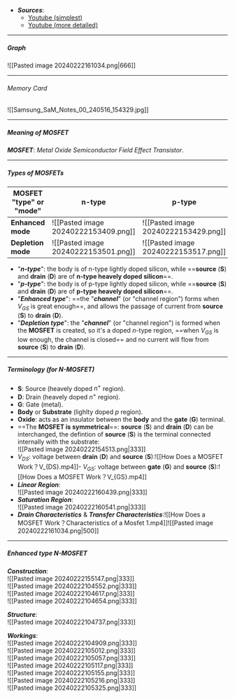 - ***Sources***:
	- [Youtube (simplest)](https://www.youtube.com/watch?v=Bfvyj88Hs_o)
	- [Youtube (more detailed)](https://www.youtube.com/watch?v=rkbjHNEKcRw)
---
##### Graph
![[Pasted image 20240222161034.png|666]]

---
###### Memory Card
![[Samsung_SaM_Notes_00_240516_154329.jpg]]

---
##### Meaning of MOSFET

***MOSFET***: *Metal Oxide Semiconductor Field Effect Transistor*.

---
##### Types of MOSFETs
| MOSFET "type" or "mode" | n-type                               | p-type                               |
| ----------------------- | ------------------------------------ | ------------------------------------ |
| **Enhanced mode**       | ![[Pasted image 20240222153409.png]] | ![[Pasted image 20240222153429.png]] |
| **Depletion mode**      | ![[Pasted image 20240222153501.png]] | ![[Pasted image 20240222153517.png]] |
- "***n-type***": the body is of n-type lightly doped silicon, while ==**source** (**S**) and **drain** (**D**) are of  **n-type heavely doped silicon**==.
- "***p-type***": the body is of p-type lightly doped silicon, while ==**source** (**S**) and **drain** (**D**) are of  **p-type heavely doped silicon**==.
- "***Enhanced type***": ==the "***channel***" (or "channel region") forms when $V_{GS}$ is great enough==, and allows the passage of current from **source** (**S**) to **drain** (**D**).
- "***Depletion type***": the "***channel***" (or "channel region") is formed when the **MOSFET** is created, so it's a doped $n$-type region, ==when $V_{GS}$ is low enough, the channel is closed== and no current will flow from **source** (**S**) to **drain** (**D**).

---
##### Terminology (for N-MOSFET)
- **S**: Source (heavely doped $n^+$ region).
- **D**: Drain (heavely doped $n^+$ region).
- **G**: Gate (metal).
- **Body** or **Substrate** (lighlty doped $p$ region).
- **Oxide**: acts as an insulator between the **body** and the **gate** (**G**) terminal.
- ==The **MOSFET is symmetrical**==: **source** (**S**) and **drain** (**D**) can be interchanged, the defintion of **source** (**S**) is the terminal connected internally with the substrate:<br>![[Pasted image 20240222154513.png|333]]
- $V_{DS}$: voltage between **drain** (**D**) and **source** (**S**):![[How Does a MOSFET Work？V_{DS}.mp4]]- $V_{GS}$: voltage between **gate** (**G**) and **source** (**S**):![[How Does a MOSFET Work？V_{GS}.mp4]]
- ***Linear Region***:<br>![[Pasted image 20240222160439.png|333]]
- ***Saturation Region***:<br>![[Pasted image 20240222160541.png|333]]
- ***Drain Characteristics*** & ***Transfer Characteristics***:![[How Does a MOSFET Work？Characteristics of a Mosfet 1.mp4]]![[Pasted image 20240222161034.png|500]]

---
##### Enhanced type N-MOSFET 

***Construction***:<br>![[Pasted image 20240222155147.png|333]]<br>![[Pasted image 20240222104552.png|333]]<br>![[Pasted image 20240222104617.png|333]]<br>![[Pasted image 20240222104654.png|333]]

***Structure***:<br>![[Pasted image 20240222104737.png|333]]

***Workings***:<br>![[Pasted image 20240222104909.png|333]]<br>![[Pasted image 20240222105012.png|333]]<br>![[Pasted image 20240222105057.png|333]]<br>![[Pasted image 20240222105117.png|333]]<br>![[Pasted image 20240222105155.png|333]]<br>![[Pasted image 20240222105216.png|333]]<br>![[Pasted image 20240222105325.png|333]]<br>